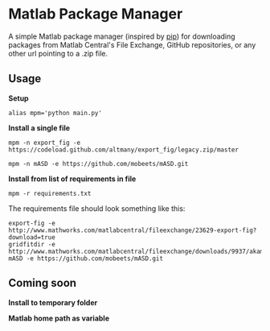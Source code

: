 # Matlab Package Manager

A simple Matlab package manager (inspired by [pip](https://github.com/pypa/pip)) for downloading packages from Matlab Central's File Exchange, GitHub repositories, or any other url pointing to a .zip file.

## Usage

__Setup__

`alias mpm='python main.py'`

__Install a single file__

`mpm -n export_fig -e https://codeload.github.com/altmany/export_fig/legacy.zip/master`

`mpm -n mASD -e https://github.com/mobeets/mASD.git`

__Install from list of requirements in file__

`mpm -r requirements.txt`

The requirements file should look something like this:

    export-fig -e http://www.mathworks.com/matlabcentral/fileexchange/23629-export-fig?download=true
    gridfitdir -e http://www.mathworks.com/matlabcentral/fileexchange/downloads/9937/akamai/gridfitdir.zip
    mASD -e https://github.com/mobeets/mASD.git

## Coming soon

__Install to temporary folder__

__Matlab home path as variable__
